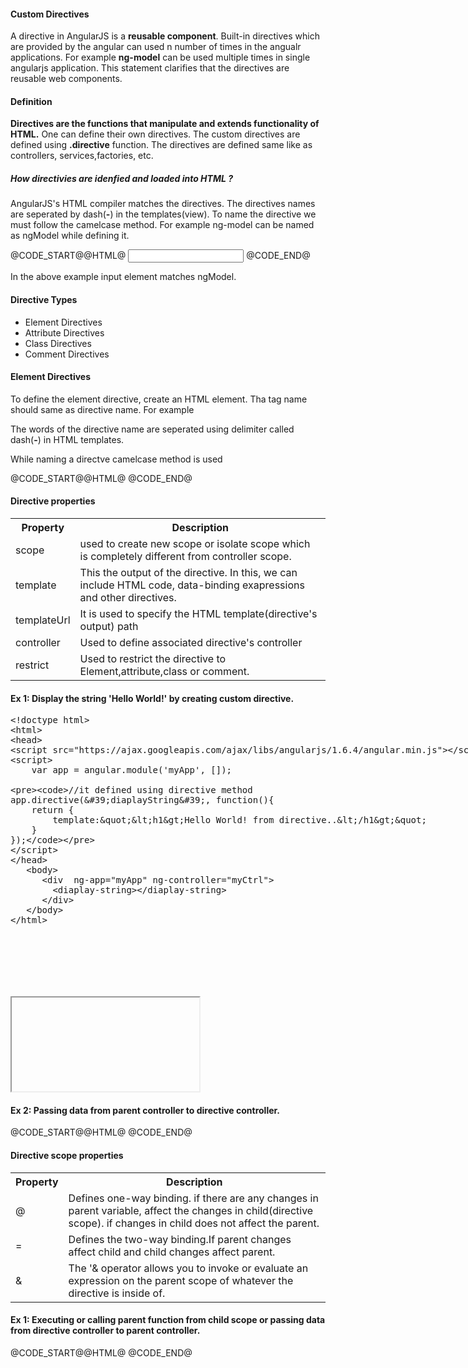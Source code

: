 <div>
	<h4>Custom Directives</h4>
	<p>A directive in AngularJS is a <b>reusable component</b>. Built-in directives which are provided by the angular can used n number of times in the angualr applications. For example <b>ng-model</b> can be used multiple times in single angularjs application. This statement clarifies that the directives are reusable web components.</p>
	<h4>Definition</h4>
	<p><b>Directives are the functions that manipulate and extends functionality of HTML.</b> One can define their own directives. The custom directives are defined using <b>.directive</b> function. The directives are defined same like as controllers, services,factories, etc.</p>
	<h5>How directivies are idenfied and loaded into HTML ?</h5>
	<p> AngularJS's HTML compiler matches the directives. The directives names are seperated by dash(<b>-</b>) in the templates(view). To name the directive we must follow the camelcase method. For example ng-model can be named as ngModel while defining it.</p>
@CODE_START@@HTML@<!DOCTYPE html>
<html>
	<input type="text" ng-model="name">
</html>@CODE_END@
<p>In the above example input element matches ngModel.</p>
<h4>Directive Types</h4>
	<ul>
		<li>Element Directives</li>
		<li>Attribute Directives</li>
		<li>Class Directives</li>
		<li>Comment Directives</li>
	</ul>
	<h4>Element Directives</h4>
	<p>To define the element directive, create an HTML element. Tha tag name should same as directive name. For example </p>
	<p>The words of the directive name are seperated using delimiter called dash(<b>-</b>) in HTML templates.</p>
	<p>While naming a directve camelcase method is used</p>
@CODE_START@@HTML@<!DOCTYPE html>	
<html ng-app="myApp" ng-controller="myCtrl">
<!-- Multiple directives can also defined in single HTML -->
<my-directive></my-directive>
<sample-directive></sample-directive>
<script>
	// directive is defined on app( here the app is myApp)
	var app = angular.module('myApp', []);
	//it defined using directive method
	app.directive('myDirective', function(){
		// directive code goes here.
	});
	// camelcase naming convention for naming a directive
	app.directive('sampleDirective', function(){
		// directive code goes here.
	});
</script>
</html>@CODE_END@
<h4>Directive properties</h4>
<table class="pc-table">
	<tr>
		<th>Property</th>
		<th>Description</th>
	</tr>
	<tr>
		<td>scope</td>
		<td>used to create new scope or isolate scope which is completely different from controller scope.</td>
	</tr>
	<tr>
		<td>template</td>
		<td>This the output of the directive. In this, we can include HTML code, data-binding exapressions and other directives.</td>
	</tr>
	<tr>
		<td>templateUrl</td>
		<td>It is used to specify the HTML template(directive's output) path</td>
	</tr>
	<tr>
		<td>controller</td>
		<td>Used to define associated directive's controller</td>
	</tr>
	<tr>
		<td>restrict</td>
		<td>Used to restrict the directive to Element,attribute,class or comment.</td>
	</tr>
</table>
<h4>Ex 1: Display the string 'Hello World!' by creating custom directive.</h4>

<section>  
<div ui-ace ="{useWrapMode: 'true', showGutter : 'true', theme:'monokai', mode: 'html', previewId:'preview',
	onLoad: htmlcssjsContentOnLoaded,
	rendererOptions: { fontSize: 16 },
	advanced: { highlightActiveLine: true}
}" style="min-height:450px;"><xmp><!doctype html>
<html>
<head>
<script src="https://ajax.googleapis.com/ajax/libs/angularjs/1.6.4/angular.min.js"></script>
<script>
	var app = angular.module('myApp', []);
	
	//it defined using directive method
	app.directive('diaplayString', function(){
		return {
			template:"<h1>Hello World! from directive..</h1>"
		}
	});
</script>
</head>
   <body> 
      <div  ng-app="myApp" ng-controller="myCtrl">
		<diaplay-string></diaplay-string>
      </div>
   </body>
</html></xmp>
</div>
<div>
	<iframe id="preview"></iframe>
</div>
</section>


<h4>Ex 2: Passing data from parent controller to directive controller.</h4>
@CODE_START@@HTML@<!DOCTYPE html>	
<html ng-app="myApp" ng-controller="myCtrl">
<!-- variable string is from parent controller to the directive -->
<!-- passed-from-parent is variable which is defined in directive's scope using camelcase convention like directives names -->
<!-- passed-from-parent is available to both directive view(template) and the controller -->
<diaplay-string passed-from-parent="{{string}}" from-parent="name"></diaplay-string>
<script>
	var app = angular.module('myApp', []);
	// parent controller
	app.controller('myCtrl',function($scope){
		$scope.string = "Hello World" // pass this string to the directive
		$scope.name = "Pioneer Coders";
	});
	app.directive('diaplayString', function(){
		return {
			restrict:'E' // restrict to elements
			scope:{
				passedFromParent:'@', // '@' binding defines one-way binding 
				fromParent:'='
			},
			template:"<h1>'&lbrace; &lbrace;passedFromParent&rbrace; &rbrace;!</h1><h1>'&lbrace; &lbrace;fromParent&rbrace; &rbrace;!</h1>",
			controller:function($scope){
				console.log($scope.passedFromParent);
			}
		}
	});
</script>
</html>@CODE_END@
<h4>Directive scope properties</h4>
<table class="pc-table">
	<tr>
		<th>Property</th>
		<th>Description</th>
	</tr>
	<tr>
		<td>@</td>
		<td>Defines one-way binding. if there are any changes in parent variable, affect the changes in child(directive scope). if changes in child does not affect the parent.</td>
	</tr>
	<tr>
		<td>=</td>
		<td>Defines the two-way binding.If parent changes affect child and child changes affect parent.</td>
	</tr>
	<tr>
		<td>&</td>
		<td>The '& operator allows you to invoke or evaluate an expression on the parent scope of whatever the directive is inside of.</td>
	</tr>
</table>
<h4>Ex 1: Executing or calling parent function from child scope or passing data from directive controller to parent controller.</h4>
@CODE_START@@HTML@<!DOCTYPE html>	
<html ng-app="myApp" ng-controller="myCtrl">
<diaplay-string on-load="display(name)"></diaplay-string>
<script>
	var app = angular.module('myApp', []);
	app.controller('myCtrl',function($scope){
		// function display will be called when onload is evaluated in directive controller.
		$scope.display = function(name){ 
			console.log(name);
		}
	})
	app.directive('diaplayString', function(){
		return {
			scope:{
				onLoad:'&'
			},
			controller:function($scope){
				$scope.onLoad({name:"Pioneer Coders"});
			};
		}
	});
</script>
</html>@CODE_END@
</div>
